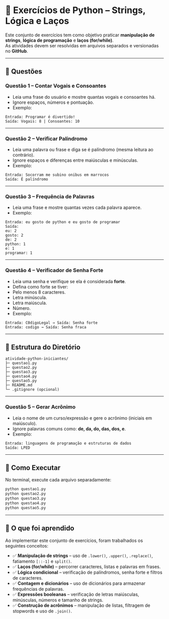 # 🐍 Exercícios de Python – Strings, Lógica e Laços

Este conjunto de exercícios tem como objetivo praticar **manipulação de strings**, **lógica de programação** e **laços (for/while)**.  
As atividades devem ser resolvidas em arquivos separados e versionadas no **GitHub**.

---

## 📌 Questões

### Questão 1 – Contar Vogais e Consoantes
- Leia uma frase do usuário e mostre quantas vogais e consoantes há.  
- Ignore espaços, números e pontuação.  
- Exemplo:  

```
Entrada: Programar é divertido!
Saída: Vogais: 8 | Consoantes: 10
```

---

### Questão 2 – Verificar Palíndromo
- Leia uma palavra ou frase e diga se é palíndromo (mesma leitura ao contrário).  
- Ignore espaços e diferenças entre maiúsculas e minúsculas.  
- Exemplo:  

```
Entrada: Socorram me subino onibus em marrocos
Saída: É palíndromo
```


---

### Questão 3 – Frequência de Palavras
- Leia uma frase e mostre quantas vezes cada palavra aparece.  
- Exemplo:  
```
Entrada: eu gosto de python e eu gosto de programar
Saída:
eu: 2
gosto: 2
de: 2
python: 1
e: 1
programar: 1
```

---

### Questão 4 – Verificador de Senha Forte
- Leia uma senha e verifique se ela é considerada **forte**.  
- Defina como forte se tiver:
- Pelo menos 8 caracteres.  
- Letra minúscula.  
- Letra maiúscula.  
- Número.  
- Exemplo:  

```
Entrada: C0digoLegal → Saída: Senha forte
Entrada: codigo → Saída: Senha fraca
```
---

## 📂 Estrutura do Diretório
```
atividade-python-iniciantes/
├─ questao1.py
├─ questao2.py
├─ questao3.py
├─ questao4.py
├─ questao5.py
├─ README.md
└─ .gitignore (opcional)
```
---

### Questão 5 – Gerar Acrônimo
- Leia o nome de um curso/expressão e gere o acrônimo (iniciais em maiúsculo).  
- Ignore palavras comuns como: **de, da, do, das, dos, e**.  
- Exemplo:  
```
Entrada: linguagens de programação e estruturas de dados
Saída: LPED
```

---

## 🚀 Como Executar

No terminal, execute cada arquivo separadamente:

```bash
python questao1.py
python questao2.py
python questao3.py
python questao4.py
python questao5.py
```

---

## 📖 O que foi aprendido

Ao implementar este conjunto de exercícios, foram trabalhados os seguintes conceitos:

- ✅ **Manipulação de strings** – uso de `.lower()`, `.upper()`, `.replace()`, fatiamento `[::-1]` e `split()`.  
- ✅ **Laços (for/while)** – percorrer caracteres, listas e palavras em frases.  
- ✅ **Lógica condicional** – verificação de palíndromos, senha forte e filtros de caracteres.  
- ✅ **Contagem e dicionários** – uso de dicionários para armazenar frequências de palavras.  
- ✅ **Expressões booleanas** – verificação de letras maiúsculas, minúsculas, números e tamanho de strings.  
- ✅ **Construção de acrônimos** – manipulação de listas, filtragem de stopwords e uso de `.join()`.  